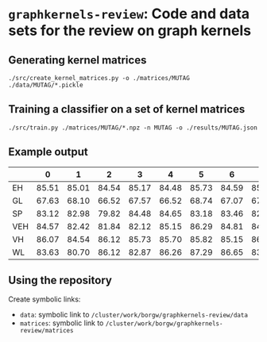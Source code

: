 # `graphkernels-review`: Code and data sets for the review on graph kernels

## Generating kernel matrices

    ./src/create_kernel_matrices.py -o ./matrices/MUTAG ./data/MUTAG/*.pickle

## Training a classifier on a set of kernel matrices

    ./src/train.py ./matrices/MUTAG/*.npz -n MUTAG -o ./results/MUTAG.json

## Example output

|     |     0 |     1 |     2 |     3 |     4 |     5 |     6 |     7 |     8 |     9 |   mean |   std |
|-----|-------|-------|-------|-------|-------|-------|-------|-------|-------|-------|--------|-------|
| EH  | 85.51 | 85.01 | 84.54 | 85.17 | 84.48 | 85.73 | 84.59 | 85.78 | 84.62 | 83.95 |  84.94 |  0.61 |
| GL  | 67.63 | 68.10 | 66.52 | 67.57 | 66.52 | 68.74 | 67.07 | 67.54 | 69.82 | 67.07 |  67.66 |  1.02 |
| SP  | 83.12 | 82.98 | 79.82 | 84.48 | 84.65 | 83.18 | 83.46 | 82.09 | 84.56 | 85.50 |  83.38 |  1.61 |
| VEH | 84.57 | 82.42 | 81.84 | 82.12 | 85.15 | 86.29 | 84.81 | 84.68 | 82.46 | 83.48 |  83.78 |  1.52 |
| VH  | 86.07 | 84.54 | 86.12 | 85.73 | 85.70 | 85.82 | 85.15 | 86.37 | 86.18 | 86.59 |  85.83 |  0.60 |
| WL  | 83.63 | 80.70 | 86.12 | 82.87 | 86.26 | 87.29 | 86.65 | 83.68 | 87.89 | 85.95 |  85.10 |  2.28 |

## Using the repository

Create symbolic links:

- `data`: symbolic link to `/cluster/work/borgw/graphkernels-review/data`
- `matrices`: symbolic link to `/cluster/work/borgw/graphkernels-review/matrices`
